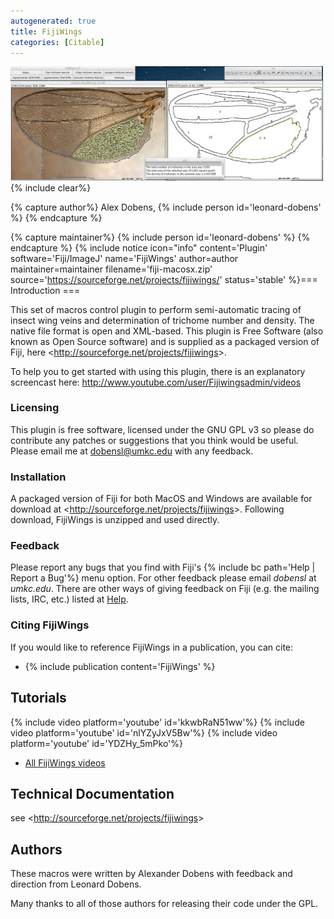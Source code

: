 ```yaml
---
autogenerated: true
title: FijiWings
categories: [Citable]
---
```


<img src="/media/file.png" title="fig:File.png" width="500" alt="File.png" />{% include clear%}

{% capture author%}
Alex Dobens, {% include person id='leonard-dobens' %}
{% endcapture %}

{% capture maintainer%}
{% include person id='leonard-dobens' %}
{% endcapture %}
{% include notice icon="info" content='Plugin' software='Fiji/ImageJ' name='FijiWings' author=author maintainer=maintainer filename='fiji-macosx.zip' source='https://sourceforge.net/projects/fijiwings/' status='stable' %}=== Introduction ===

This set of macros control plugin to perform semi-automatic tracing of insect wing veins and determination of trichome number and density. The native file format is open and XML-based. This plugin is Free Software (also known as Open Source software) and is supplied as a packaged version of Fiji, here &lt;http://sourceforge.net/projects/fijiwings&gt;.

To help you to get started with using this plugin, there is an explanatory screencast here: http://www.youtube.com/user/Fijiwingsadmin/videos

### Licensing

This plugin is free software, licensed under the GNU GPL v3 so please do contribute any patches or suggestions that you think would be useful. Please email me at dobensl@umkc.edu with any feedback.

### Installation

A packaged version of Fiji for both MacOS and Windows are available for download at &lt;http://sourceforge.net/projects/fijiwings&gt;. Following download, FijiWings is unzipped and used directly.

### Feedback

Please report any bugs that you find with Fiji's {% include bc path='Help | Report a Bug'%} menu option. For other feedback please email *dobensl* at *umkc.edu*. There are other ways of giving feedback on Fiji (e.g. the mailing lists, IRC, etc.) listed at [Help](/discuss).

### Citing FijiWings

If you would like to reference FijiWings in a publication, you can cite:

-   {% include publication content='FijiWings' %}

## Tutorials

{% include video platform='youtube' id='kkwbRaN51ww'%} {% include video platform='youtube' id='nlYZyJxV5Bw'%} {% include video platform='youtube' id='YDZHy\_5mPko'%}

-   [All FijiWings videos](http://www.youtube.com/user/Fijiwingsadmin/videos)

## Technical Documentation

see &lt;http://sourceforge.net/projects/fijiwings&gt;

## Authors

These macros were written by Alexander Dobens with feedback and direction from Leonard Dobens.

Many thanks to all of those authors for releasing their code under the GPL.


